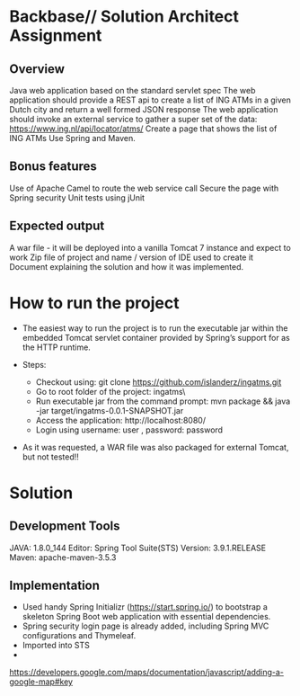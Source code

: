 # Backbase// Solution Architect Assignment

## Overview
Java web application based on the standard servlet spec
The web application should provide a REST api to create a list of ING ATMs in a given Dutch city and return a well formed JSON response
The web application should invoke an external service to gather a super set of the data:  https://www.ing.nl/api/locator/atms/
Create a page that shows the list of ING ATMs
Use Spring and Maven.  

## Bonus features
Use of Apache Camel to route the web service call
Secure the page with Spring security
Unit tests using jUnit

## Expected output
A war file - it will be deployed into a vanilla Tomcat 7 instance and expect to work
Zip file of project and name / version of IDE used to create it
Document explaining the solution and how it was implemented.

# How to run the project 

- The easiest way to run the project is to run the executable jar within the embedded Tomcat servlet container provided by Spring’s support for as the HTTP runtime.
- Steps:  
	* Checkout using: git clone https://github.com/islanderz/ingatms.git  
	* Go to root folder of the project: ingatms\
	* Run executable jar from the command prompt:  mvn package && java -jar target/ingatms-0.0.1-SNAPSHOT.jar
	* Access the application: http://localhost:8080/
	* Login using  username: user ,  password: password 
	
-  As it was requested, a WAR file was also packaged for external Tomcat, but not tested!!

# Solution 

## Development Tools 
JAVA: 1.8.0_144
Editor: Spring Tool Suite(STS) Version: 3.9.1.RELEASE
Maven: apache-maven-3.5.3 

## Implementation 

- Used handy Spring Initializr (https://start.spring.io/) to bootstrap a skeleton Spring Boot web application with essential dependencies.   
- Spring security login page is already added, including Spring MVC configurations and Thymeleaf.  
- Imported into STS 
- 

https://developers.google.com/maps/documentation/javascript/adding-a-google-map#key

